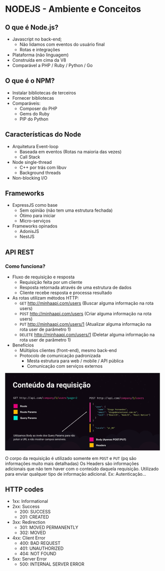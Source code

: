 # NODEJS - Ambiente e Conceitos

## O que é Node.js?
* Javascript no back-end;
  * Não lidamos com eventos do usuário final
  * Rotas e integrações
* Plataforma (não linguagem)
* Construída em cima da V8
* Comparável a PHP / Ruby / Python / Go

## O que é o NPM?
* Instalar bibliotecas de terceiros
* Fornecer bibliotecas
* Comparáveis:
  * Composer do PHP
  * Gems do Ruby
  * PIP do Python

## Características do Node
* Arquitetura Event-loop
  * Baseada em eventos (Rotas na maioria das vezes)
  * Call Stack
* Node single-thread
  * C++ por trás com libuv
  * Background threads
* Non-blocking I/O

## Frameworks
* ExpressJS como base
  * Sem opinião (não tem uma estrutura fechada)
  * Ótimo para iniciar
  * Micro-serviços
* Frameworks opinados
  * AdonisJS
  * NestJS

## API REST
### Como funciona?
* Fluxo de requisição e resposta
  * Requisição feita por um cliente
  * Resposta retornada através de uma estrutura de dados
  * Cliente recebe resposta e processa resultado
* As rotas utilizam métodos HTTP:
  * `GET`  http://minhaapi.com/users (Buscar alguma informação na rota users)
  * `POST` http://minhaapi.com/users (Criar alguma informação na rota users)
  * `PUT`  http://minhaapi.com/users/1 (Atualizar alguma informação na rota user de parâmetro 1)
  * `DELETE`  http://minhaapi.com/users/1 (Deletar alguma informação na rota user de parâmetro 1)
* Benefícios
  * Múltiplos clientes (front-end), mesmo back-end
  * Protocolo de comunicação padronizada
    * Mesta estrutura para web / mobile / API pública
    * Comunicação com serviços externos

![Conteúdo da requisição](/wtf/conteudo_requisicao.png)

O corpo da requisição é utilizado somente em `POST` e `PUT` (pq são informações muito mais detalhadas)
Os Headers são informações adicionais que não tem haver com o conteúdo daquela requisição. Utilizado para enviar qualquer tipo de informação adicional. Ex: Autenticação...

## HTTP codes
* 1xx: Informational
* 2xx: Success
  * 200: SUCCESS
  * 201: CREATED
* 3xx: Redirection
  * 301: MOVED PERMANENTLY
  * 302: MOVED
* 4xx: Client Error
  * 400: BAD REQUEST
  * 401: UNAUTHORIZED
  * 404: NOT FOUND
* 5xx: Server Error
  * 500: INTERNAL SERVER ERROR

